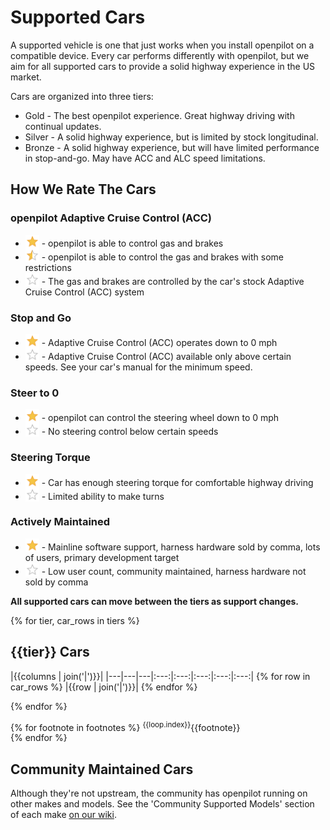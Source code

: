 # Supported Cars

A supported vehicle is one that just works when you install openpilot on a compatible device. Every car performs differently with openpilot, but we aim for all supported cars to provide a solid highway experience in the US market.

Cars are organized into three tiers:

- Gold - The best openpilot experience. Great highway driving with continual updates.
- Silver - A solid highway experience, but is limited by stock longitudinal.
- Bronze - A solid highway experience, but will have limited performance in stop-and-go. May have ACC and ALC speed limitations.

How We Rate The Cars
---

### openpilot Adaptive Cruise Control (ACC)
- <img valign="bottom" src="assets/icon-star-full.svg" width="22" /> - openpilot is able to control gas and brakes
- <img valign="bottom" src="assets/icon-star-half.svg" width="22" /> - openpilot is able to control the gas and brakes with some restrictions
- <img valign="bottom" src="assets/icon-star-empty.svg" width="22" /> - The gas and brakes are controlled by the car's stock Adaptive Cruise Control (ACC) system

### Stop and Go
- <img valign="bottom" src="assets/icon-star-full.svg" width="22" /> - Adaptive Cruise Control (ACC) operates down to 0 mph
- <img valign="bottom" src="assets/icon-star-empty.svg" width="22" /> - Adaptive Cruise Control (ACC) available only above certain speeds. See your car's manual for the minimum speed.

### Steer to 0
- <img valign="bottom" src="assets/icon-star-full.svg" width="22" /> - openpilot can control the steering wheel down to 0 mph
- <img valign="bottom" src="assets/icon-star-empty.svg" width="22" /> - No steering control below certain speeds

### Steering Torque
- <img valign="bottom" src="assets/icon-star-full.svg" width="22" /> - Car has enough steering torque for comfortable highway driving
- <img valign="bottom" src="assets/icon-star-empty.svg" width="22" /> - Limited ability to make turns

### Actively Maintained
- <img valign="bottom" src="assets/icon-star-full.svg" width="22" /> - Mainline software support, harness hardware sold by comma, lots of users, primary development target
- <img valign="bottom" src="assets/icon-star-empty.svg" width="22" /> - Low user count, community maintained, harness hardware not sold by comma

**All supported cars can move between the tiers as support changes.**

{% for tier, car_rows in tiers %}
## {{tier}} Cars

|{{columns | join('|')}}|
|---|---|---|:---:|:---:|:---:|:---:|:---:|
{% for row in car_rows %}
|{{row | join('|')}}|
{% endfor %}

{% endfor %}

{% for footnote in footnotes %}
<sup>{{loop.index}}</sup>{{footnote}} <br />
{% endfor %}

## Community Maintained Cars
Although they're not upstream, the community has openpilot running on other makes and models. See the 'Community Supported Models' section of each make [on our wiki](https://wiki.comma.ai/).
